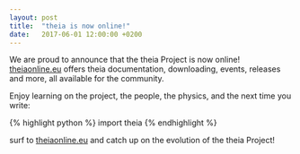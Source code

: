 ```yaml
---
layout: post
title:  "theia is now online!"
date:   2017-06-01 12:00:00 +0200
---
```


We are proud to announce that the theia Project is now online! [theiaonline.eu][1] offers theia documentation, downloading, events, releases and more, all available for the community.

Enjoy learning on the project, the people, the physics, and the next time you write:

{% highlight python %}
import theia
{% endhighlight %}

surf to [theiaonline.eu][1] and catch up on the evolution of the theia Project!


[1]: ../../../index.html
